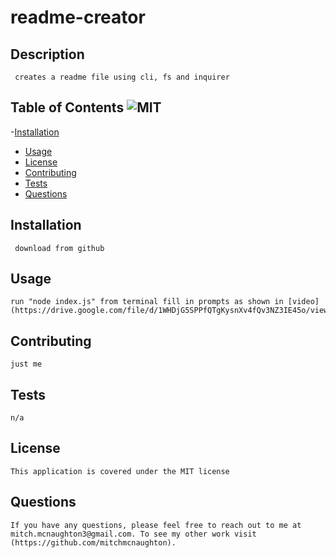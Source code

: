 # readme-creator

## Description
     creates a readme file using cli, fs and inquirer
        
## Table of Contents ![MIT](https://img.shields.io/badge/License-MIT-yellow.svg)
   -[Installation](#installation)
   - [Usage](#usage)
   - [License](#license)
   - [Contributing](#contributing)
   - [Tests](#tests)
   - [Questions](#questions) 
        
## Installation
     download from github
        
## Usage
    run "node index.js" from terminal fill in prompts as shown in [video](https://drive.google.com/file/d/1WHDjG5SPPfQTgKysnXv4fQv3NZ3IE45o/view)
        
## Contributing
    just me
        
## Tests
    n/a
    
## License
    This application is covered under the MIT license
        
## Questions
    If you have any questions, please feel free to reach out to me at mitch.mcnaughton3@gmail.com. To see my other work visit (https://github.com/mitchmcnaughton).
